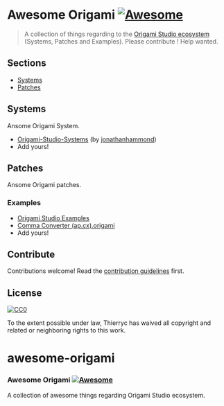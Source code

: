 # Awesome Origami [![Awesome](https://cdn.rawgit.com/sindresorhus/awesome/d7305f38d29fed78fa85652e3a63e154dd8e8829/media/badge.svg)](https://github.com/sindresorhus/awesome)

> A collection of things regarding to the [Origami Studio ecosystem ](https://origami.design) (Systems, Patches and Examples).
> Please contribute ! Help wanted.


## Sections

- [Systems](#systems)
- [Patches](#patches)


## Systems

Ansome Origami System.

- [Origami-Studio-Systems](https://github.com/jonathanhammond/Origami-Studio-Systems) (by [jonathanhammond](https://github.com/jonathanhammond))
- Add yours!


## Patches

Ansome Origami patches.

### Examples

- [Origami Studio Examples](https://origami.design/examples/)
- [Comma Converter (ap.cx).origami](https://www.dropbox.com/s/h8gc9aov52x1zgo/Comma%20Converter%20%28ap.cx%29.origami?dl=0)
- Add yours!


## Contribute

Contributions welcome! Read the [contribution guidelines](contributing.md) first.


## License

[![CC0](http://mirrors.creativecommons.org/presskit/buttons/88x31/svg/cc-zero.svg)](http://creativecommons.org/publicdomain/zero/1.0)

To the extent possible under law, Thierryc has waived all copyright and
related or neighboring rights to this work.
# awesome-origami

### **Awesome Origami** [![Awesome](https://awesome.re/badge.svg)](https://awesome.re)

A collection of awesome things regarding Origami Studio ecosystem.
